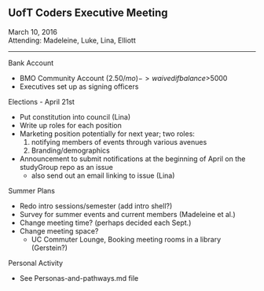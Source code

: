 ## UofT Coders Executive Meeting  
March 10, 2016  
Attending: Madeleine, Luke, Lina, Elliott  

-----

Bank Account
- BMO Community Account ($2.50/mo) -> waived if balance >$5000
- Executives set up as signing officers

Elections - April 21st
- Put constitution into council (Lina)
- Write up roles for each position
- Marketing position potentially for next year; two roles:
  1. notifying members of events through various avenues
  2. Branding/demographics
- Announcement to submit notifications at the beginning of April on the studyGroup repo as an issue
  - also send out an email linking to issue (Lina)

Summer Plans
- Redo intro sessions/semester (add intro shell?)
- Survey for summer events and current members (Madeleine et al.)
- Change meeting time? (perhaps decided each Sept.)
- Change meeting space?
  - UC Commuter Lounge, Booking meeting rooms in a library (Gerstein?)

Personal Activity
- See Personas-and-pathways.md file
